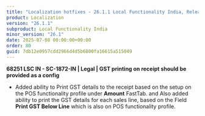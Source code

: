 ```yaml
---
title: "Localization hotfixes - 26.1.1 Local Functionality India, Release date July 8, 2025 - Hotfixes"
product: Localization
version: "26.1.1"
subproduct: Local Functionality India
minor_version: "26.1"
date: 2025-07-08 00:00:00+00:00
order: 80
guid: 7db12e0957cdd2966d4d5b6800fa16615a515049
---
```


<strong>68251 LSC IN - SC-1872-IN | Legal | GST printing on receipt should be provided as a config</strong>
<ul><li>Added ability to Print GST details to the receipt based on the setup on the POS functionality profile under <b>Amount</b> FastTab. and Also added ability to print the GST details for each sales line, based on the Field <b>Print GST Below Line</b> which is also on POS functionality profile.</li></ul>

